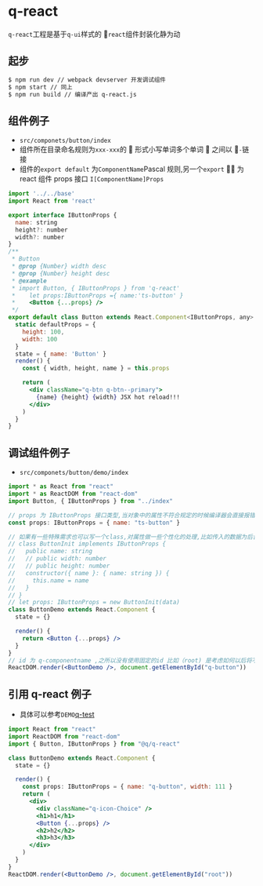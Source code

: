 # q-react <q-qrcode name='index' />

`q-react`工程是基于`q-ui`样式的 `react`组件封装化静为动

## 起步

```bash
$ npm run dev // webpack devserver 开发调试组件
$ npm start // 同上
$ npm run build // 编译产出 q-react.js
```

## 组件例子

- `src/componets/button/index`
- 组件所在目录命名规则为`xxx-xxx`的  形式小写单词多个单词  之间以 `-`链接
- 组件的`export default` 为`ComponentName`Pascal 规则,另一个`export`  为 react 组件 props 接口 `I[ComponentName]Props`

```jsx
import '../../base'
import React from 'react'

export interface IButtonProps {
  name: string
  height?: number
  width?: number
}
/**
 * Button
 * @prop {Number} width desc
 * @prop {Number} height desc
 * @example
 * import Button, { IButtonProps } from 'q-react'
 *    let props:IButtonProps ={ name:'ts-button' }
 *    <Button {...props} />
 */
export default class Button extends React.Component<IButtonProps, any> {
  static defaultProps = {
    height: 100,
    width: 100
  }
  state = { name: 'Button' }
  render() {
    const { width, height, name } = this.props

    return (
      <div className="q-btn q-btn--primary">
        {name} {height} {width} JSX hot reload!!!
      </div>
    )
  }
}
```

## 调试组件例子

- `src/componets/button/demo/index`

```jsx
import * as React from "react"
import * as ReactDOM from "react-dom"
import Button, { IButtonProps } from "../index"

// props 为 IButtonProps 接口类型,当对象中的属性不符合规定的时候编译器会直接报错
const props: IButtonProps = { name: "ts-button" }

// 如果有一些特殊需求也可以写一个class,对属性做一些个性化的处理,比如传入的数据为后台接口取回来的data
// class ButtonInit implements IButtonProps {
//   public name: string
//   // public width: number
//   // public height: number
//   constructor({ name }: { name: string }) {
//     this.name = name
//   }
// }
// let props: IButtonProps = new ButtonInit(data)
class ButtonDemo extends React.Component {
  state = {}

  render() {
    return <Button {...props} />
  }
}
// id 为 q-componentname ,之所以没有使用固定的id 比如（root) 是考虑如何以后将不同的DEMO 页面合并在一起如果id 相同那么渲染就会报错
ReactDOM.render(<ButtonDemo />, document.getElementById("q-button"))
```

## 引用 q-react 例子

- 具体可以参考`DEMO`[q-test](https://git.qufenqi.com/lizhuo/q-test)

```jsx
import React from "react"
import ReactDOM from "react-dom"
import { Button, IButtonProps } from "@q/q-react"

class ButtonDemo extends React.Component {
  state = {}

  render() {
    const props: IButtonProps = { name: "q-button", width: 111 }
    return (
      <div>
        <div className="q-icon-Choice" />
        <h1>h1</h1>
        <Button {...props} />
        <h2>h2</h2>
        <h3>h3</h3>
      </div>
    )
  }
}
ReactDOM.render(<ButtonDemo />, document.getElementById("root"))
```
